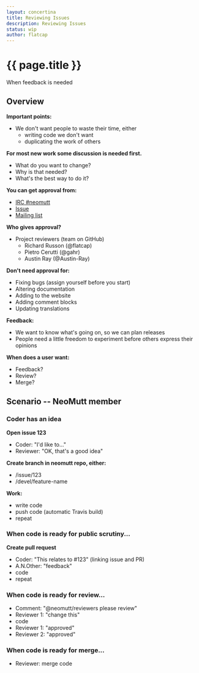 ```yaml
---
layout: concertina
title: Reviewing Issues
description: Reviewing Issues
status: wip
author: flatcap
---
```


# {{ page.title }}

When feedback is needed

## Overview

**Important points:**

* We don't want people to waste their time, either
  * writing code we don't want
  * duplicating the work of others

**For most new work some discussion is needed first.**

* What do you want to change?
* Why is that needed?
* What's the best way to do it?

**You can get approval from:**

* [IRC #neomutt][irc]
* [Issue][issues]
* [Mailing list][maillist]

**Who gives approval?**

* Project reviewers (team on GitHub)
  - Richard Russon (@flatcap)
  - Pietro Cerutti (@gahr)
  - Austin Ray (@Austin-Ray)

**Don't need approval for:**

* Fixing bugs (assign yourself before you start)
* Altering documentation
* Adding to the website
* Adding comment blocks
* Updating translations

**Feedback:**

* We want to know what's going on, so we can plan releases
* People need a little freedom to experiment before others express their
  opinions

**When does a user want:**

* Feedback?
* Review?
* Merge?

## Scenario -- NeoMutt member

### Coder has an idea

**Open issue 123**

- Coder: "I'd like to..."
- Reviewer: "OK, that's a good idea"

**Create branch in neomutt repo, either:**

- /issue/123
- /devel/feature-name

**Work:**

- write code
- push code (automatic Travis build)
- repeat

### When code is ready for public scrutiny...

**Create pull request**

- Coder: "This relates to #123" (linking issue and PR)
- A.N.Other: "feedback"
- code
- repeat

### When code is ready for review...

- Comment: "@neomutt/reviewers please review"
- Reviewer 1: "change this"
- code
- Reviewer 1: "approved"
- Reviewer 2: "approved"

### When code is ready for merge...

- Reviewer: merge code


[irc]: </dev/newbie-tutorial#irc>
[issues]: <https://github.com/neomutt/neomutt/issues>
[maillist]: </dev/newbie-tutorial#mailing-lists>

